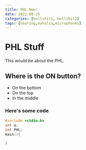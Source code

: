 ```yaml
---
title: PHL Now!
date: 2022-08-25
categories: [bullshit1, bullshit2]
tags: [hearing,mahalia,microphones]
---
```


# PHL Stuff

This would be about the PHL.

## Where is the ON button?

* On the bottom
* On the top
* In the middle

### Here's some code

```C
#include <stdio.h>
int a;
int PHL;
main(){

}
```



